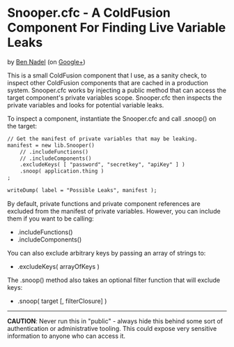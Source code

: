 
# Snooper.cfc - A ColdFusion Component For Finding Live Variable Leaks

by [Ben Nadel][1] (on [Google+][2])

This is a small ColdFusion component that I use, as a sanity check, to inspect other
ColdFusion components that are cached in a production system. Snooper.cfc works by 
injecting a public method that can access the target component's private variables scope.
Snooper.cfc then inspects the private variables and looks for potential variable leaks.

To inspect a component, instantiate the Snooper.cfc and call .snoop() on the target:

```cfc
// Get the manifest of private variables that may be leaking.
manifest = new lib.Snooper()
	// .includeFunctions()
	// .includeComponents()
	.excludeKeys( [ "password", "secretkey", "apiKey" ] )
	.snoop( application.thing )
;

writeDump( label = "Possible Leaks", manifest );
```

By default, private functions and private component references are excluded from the 
manifest of private variables. However, you can include them if you want to be calling:

* .includeFunctions() 
* .includeComponents()

You can also exclude arbitrary keys by passing an array of strings to:

* .excludeKeys( arrayOfKeys )

The .snoop() method also takes an optional filter function that will exclude keys:

* .snoop( target [, filterClosure] )

----

**CAUTION**: Never run this in "public" - always hide this behind some sort of 
authentication or administrative tooling. This could expose very sensitive information
to anyone who can access it.


[1]: http://www.bennadel.com
[2]: https://plus.google.com/108976367067760160494?rel=author
